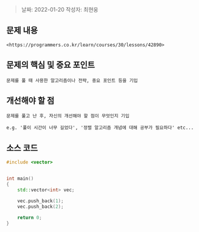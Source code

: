 > 날짜: 2022-01-20
> 작성자: 최현웅

## 문제 내용

`<https://programmers.co.kr/learn/courses/30/lessons/42890>`



## 문제의 핵심 및 중요 포인트

`문제를 풀 때 사용한 알고리즘이나 전략, 중요 포인트 등을 기입`



## 개선해야 할 점

`문제를 풀고 난 후, 자신의 개선해야 할 점이 무엇인지 기입`

`e.g. '풀이 시간이 너무 길었다', '정렬 알고리즘 개념에 대해 공부가 필요하다' etc...`



## 소스 코드

```c++
#include <vector>


int main()
{
    std::vector<int> vec;

    vec.push_back(1);
    vec.push_back(2);
    
    return 0;
}
```

